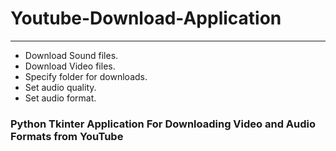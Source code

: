 # Youtube-Download-Application
__________________________
- Download Sound files.  
- Download Video files.  
- Specify folder for downloads.  
- Set audio quality.  
- Set audio format. 
### Python Tkinter Application For Downloading Video and Audio Formats from YouTube
